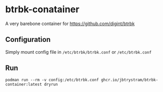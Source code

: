 # btrbk-conatainer

A very barebone container for https://github.com/digint/btrbk

## Configuration

Simply mount config file in `/etc/btrbk/btrbk.conf` or `/etc/btrbk.conf`

## Run 

`podman run --rm -v config:/etc/btrbk.conf ghcr.io/jbtrystram/btrbk-container:latest dryrun`
